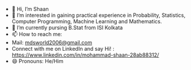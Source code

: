 - 👋 Hi, I’m Shaan
- 👀 I’m interested in gaining practical experience in Probability, Statistics, Computer Programming, Machine Learning and Mathematics.
- 🌱 I’m currently pursing B.Stat from ISI Kolkata
- 📫 How to reach me:
- Mail: mdsworld2006@gmail.com
- Connect with me on LinkedIn and say Hi! : https://www.linkedin.com/in/mohammad-shaan-28ab88312/
- 😄 Pronouns: He/Him


<!---
StatShaan27/StatShaan27 is a ✨ special ✨ repository because its `README.md` (this file) appears on your GitHub profile.
You can click the Preview link to take a look at your changes.
--->
